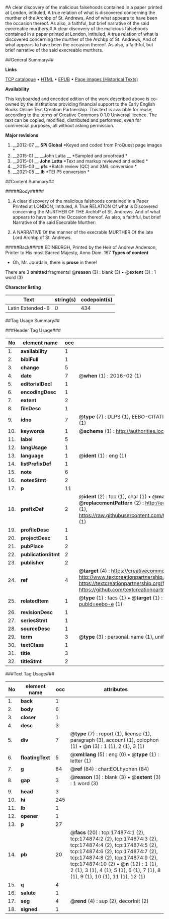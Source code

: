 #A clear discovery of the malicious falsehoods contained in a paper printed at London, intituled, A true relation of what is discovered concerning the murther of the Archbp of St. Andrews, And of what appears to have been the occasion thereof. As also, a faithful, but brief narrative of the said execreable murthers.#
A clear discovery of the malicious falsehoods contained in a paper printed at London, intituled, A true relation of what is discovered concerning the murther of the Archbp of St. Andrews, And of what appears to have been the occasion thereof. As also, a faithful, but brief narrative of the said execreable murthers.

##General Summary##

**Links**

[TCP catalogue](http://www.ota.ox.ac.uk/tcp/)  • 
[HTML](http://tei.it.ox.ac.uk/tcp/Texts-HTML/free/B02/B02224.html)  • 
[EPUB](http://tei.it.ox.ac.uk/tcp/Texts-EPUB/free/B02/B02224.epub) • 
[Page images (Historical Texts)](https://historicaltexts.jisc.ac.uk/eebo-51784458e)

**Availability**

This keyboarded and encoded edition of the work described above is co-owned by the
    institutions providing financial support to the Early English Books Online Text Creation
    Partnership. This text is available for reuse, according to the terms of  Creative Commons 0 1.0 Universal
    licence. The text can be copied, modified, distributed and performed, even for commercial
    purposes, all without asking permission.

**Major revisions**

1. __2012-07 __ __SPi Global__ *Keyed and coded from ProQuest page images *
1. __2015-01 __ __John Latta __ *Sampled and proofread *
1. __2015-01 __ __John Latta__ *Text and markup reviewed and edited *
1. __2015-03 __ __pfs__ *Batch review (QC) and XML conversion *
1. __2021-05 __ __lb__ *TEI P5 conversion *

##Content Summary##

#####Body#####

1. A clear discovery of the malicious falshoods contained in a Paper Printed at LONDON, Intituled, A True RELATION Of what is Discovered concerning the MURTHER OF THE ArchbP of St. Andrews, And of what appears to have been the Occasion thereof. As also, a faithful, but brief Narrative of the said Execrable Murther:

1. A NARRATIVE Of the manner of the execrable MURTHER Of the late Lord Archbp of St. Andrews.

#####Back#####
EDINBƲRGH, Printed by the Heir of Andrew Anderson, Printer to His most Sacred Majesty, Anno Dom. 167
**Types of content**

  * Oh, Mr. Jourdain, there is **prose** in there!

There are 3 **omitted** fragments! 
 @__reason__ (3) : blank (3)  •  @__extent__ (3) : 1 word (3)

**Character listing**


|Text|string(s)|codepoint(s)|
|---|---|---|
|Latin Extended-B|Ʋ|434|

##Tag Usage Summary##

###Header Tag Usage###

|No|element name|occ|attributes|
|---|---|---|---|
|1.|__availability__|1||
|2.|__biblFull__|1||
|3.|__change__|5||
|4.|__date__|7| @__when__ (1) : 2016-02 (1)|
|5.|__editorialDecl__|1||
|6.|__encodingDesc__|1||
|7.|__extent__|2||
|8.|__fileDesc__|1||
|9.|__idno__|7| @__type__ (7) : DLPS (1), EEBO-CITATION (1), VID (1), EEBO-PROQUEST (1), STC (2), OCLC (1)|
|10.|__keywords__|1| @__scheme__ (1) : http://authorities.loc.gov/ (1)|
|11.|__label__|5||
|12.|__langUsage__|1||
|13.|__language__|1| @__ident__ (1) : eng (1)|
|14.|__listPrefixDef__|1||
|15.|__note__|6||
|16.|__notesStmt__|2||
|17.|__p__|11||
|18.|__prefixDef__|2| @__ident__ (2) : tcp (1), char (1)  •  @__matchPattern__ (2) : ([0-9\-]+):([0-9IVX]+) (1), (.+) (1)  •  @__replacementPattern__ (2) : http://eebo.chadwyck.com/downloadtiff?vid=$1&page=$2 (1), https://raw.githubusercontent.com/textcreationpartnership/Texts/master/tcpchars.xml#$1 (1)|
|19.|__profileDesc__|1||
|20.|__projectDesc__|1||
|21.|__pubPlace__|2||
|22.|__publicationStmt__|2||
|23.|__publisher__|2||
|24.|__ref__|4| @__target__ (4) : https://creativecommons.org/publicdomain/zero/1.0/ (1), http://www.textcreationpartnership.org/docs/. (1), https://textcreationpartnership.org/faq/#faq05 (1), https://github.com/textcreationpartnership (1)|
|25.|__relatedItem__|1| @__type__ (1) : facs (1)  •  @__target__ (1) : https://data.historicaltexts.jisc.ac.uk/view?pubId=eebo-e (1)|
|26.|__revisionDesc__|1||
|27.|__seriesStmt__|1||
|28.|__sourceDesc__|1||
|29.|__term__|3| @__type__ (3) : personal_name (1), uniform_title (1), topical_term (1)|
|30.|__textClass__|1||
|31.|__title__|3||
|32.|__titleStmt__|2||


###Text Tag Usage###

|No|element name|occ|attributes|
|---|---|---|---|
|1.|__back__|1||
|2.|__body__|6||
|3.|__closer__|1||
|4.|__desc__|3||
|5.|__div__|7| @__type__ (7) : report (1), license (1), paragraph (3), account (1), colophon (1)  •  @__n__ (3) : 1 (1), 2 (1), 3 (1)|
|6.|__floatingText__|5| @__xml:lang__ (5) : eng (0)  •  @__type__ (1) : letter (1)|
|7.|__g__|84| @__ref__ (84) : char:EOLhyphen (84)|
|8.|__gap__|3| @__reason__ (3) : blank (3)  •  @__extent__ (3) : 1 word (3)|
|9.|__head__|3||
|10.|__hi__|245||
|11.|__lb__|1||
|12.|__opener__|1||
|13.|__p__|27||
|14.|__pb__|20| @__facs__ (20) : tcp:174874:1 (2), tcp:174874:2 (2), tcp:174874:3 (2), tcp:174874:4 (2), tcp:174874:5 (2), tcp:174874:6 (2), tcp:174874:7 (2), tcp:174874:8 (2), tcp:174874:9 (2), tcp:174874:10 (2)  •  @__n__ (12) : 1 (1), 2 (1), 3 (1), 4 (1), 5 (1), 6 (1), 7 (1), 8 (1), 9 (1), 10 (1), 11 (1), 12 (1)|
|15.|__q__|4||
|16.|__salute__|1||
|17.|__seg__|4| @__rend__ (4) : sup (2), decorInit (2)|
|18.|__signed__|1||
